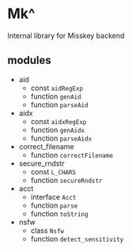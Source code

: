 # Mk^
Internal library for Misskey backend

## modules
- aid
    - const `aidRegExp`
    - function `genAid`
    - function `parseAid`
- aidx
    - const `aidxRegExp`
    - function `genAidx`
    - function `parseAidx`
- correct_filename
    - function `correctFilename`
- secure_rndstr
    - const `L_CHARS`
    - function `secureRndstr`
- acct
    - interface `Acct`
    - function `parse`
    - function `toString`
- nsfw
    - class `Nsfw`
    - function `detect_sensitivity`